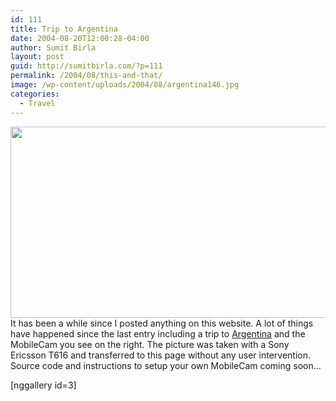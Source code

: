 ```yaml
---
id: 111
title: Trip to Argentina
date: 2004-08-20T12:00:28-04:00
author: Sumit Birla
layout: post
guid: http://sumitbirla.com/?p=111
permalink: /2004/08/this-and-that/
image: /wp-content/uploads/2004/08/argentina146.jpg
categories:
  - Travel
---
```

<a href="http://sumit.tampahost.net/2004/08/this-and-that/argentina146/" rel="attachment wp-att-392"><img src="http://sumit.tampahost.net/wp-content/uploads/2004/08/argentina146.jpg" alt="" title="Buenos Aires Airport" width="692" height="306" class="alignleft size-full wp-image-392" srcset="https://sumitbirla.me/wp-content/uploads/2004/08/argentina146.jpg 692w, https://sumitbirla.me/wp-content/uploads/2004/08/argentina146-300x132.jpg 300w" sizes="(max-width: 692px) 100vw, 692px" /></a>It has been a while since I posted anything on this website. A lot of things have happened since the last entry including a trip to [Argentina](http://sumit-old.tampahost.net/photos/argentina) and the MobileCam you see on the right. The picture was taken with a Sony Ericsson T616 and transferred to this page without any user intervention. Source code and instructions to setup your own MobileCam coming soon&#8230;

[nggallery id=3]